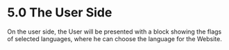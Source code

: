# 5.0 The User Side

On the user side, the User will be presented with a block showing the flags of selected languages, where he can choose the language for the Website.

